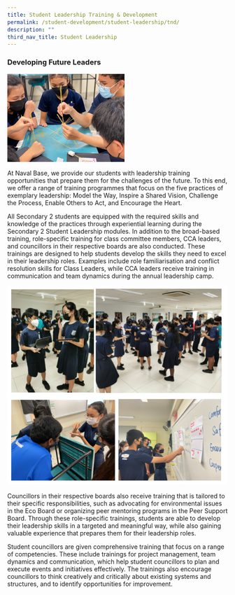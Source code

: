 ```yaml
---
title: Student Leadership Training & Development
permalink: /student-development/student-leadership/tnd/
description: ""
third_nav_title: Student Leadership
---
```

### Developing Future Leaders

![](/images/stltnd2.png)

At Naval Base, we provide our students with leadership training opportunities that prepare them for the challenges of the future. To this end, we offer a range of training programmes that focus on the five practices of exemplary leadership: Model the Way, Inspire a Shared Vision, Challenge the Process, Enable Others to Act, and Encourage the Heart. 

All Secondary 2 students are equipped with the required skills and knowledge of the practices through experiential learning during the Secondary 2 Student Leadership modules. In addition to the broad-based training, role-specific training for class committee members, CCA leaders, and councillors in their respective boards are also conducted. These trainings are designed to help students develop the skills they need to excel in their leadership roles. Examples include role familiarisation and conflict resolution skills for Class Leaders, while CCA leaders receive training in communication and team dynamics during the annual leadership camp. 

![](/images/stltnd1.png)

Councillors in their respective boards also receive training that is tailored to their specific responsibilities, such as advocating for environmental issues in the Eco Board or organizing peer mentoring programs in the Peer Support Board. Through these role-specific trainings, students are able to develop their leadership skills in a targeted and meaningful way, while also gaining valuable experience that prepares them for their leadership roles.

Student councillors are given comprehensive training that focus on a range of competencies. These include trainings for project management, team dynamics and communication, which help student councillors to plan and execute events and initiatives effectively. The trainings also encourage councillors to think creatively and critically about existing systems and structures, and to identify opportunities for improvement.